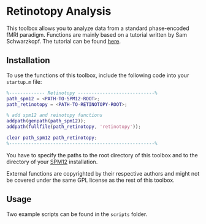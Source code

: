 Retinotopy Analysis
===

This toolbox allows you to analyze data from a standard phase-encoded fMRI paradigm. Functions are mainly based on a tutorial written by Sam Schwarzkopf. The tutorial can be found [here](https://figshare.com/articles/journal_contribution/Retinotopy_tutorial/1206288).

## Installation
To use the functions of this toolbox, include the following code into your `startup.m` file:

```matlab
%------------- Retinotopy ----------------------------%
path_spm12 = <PATH-TO-SPM12-ROOT>;
path_retinotopy = <PATH-TO-RETINOTOPY-ROOT>;

% add spm12 and reinotopy functions
addpath(genpath(path_spm12));
addpath(fullfile(path_retinotopy, 'retinotopy'));

clear path_spm12 path_retinotopy;
%-----------------------------------------------------%
```

You have to specify the paths to the root directory of this toolbox and to the directory of your [SPM12](https://www.fil.ion.ucl.ac.uk/spm/software/spm12/) installation.

External functions are copyrighted by their respective authors and might not be covered under the same GPL license as the rest of this toolbox.

## Usage
Two example scripts can be found in the `scripts` folder.
